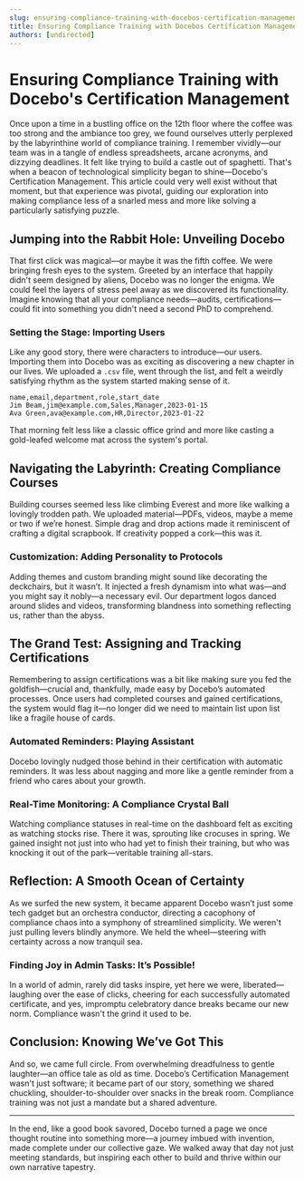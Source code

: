 ```yaml
---
slug: ensuring-compliance-training-with-docebos-certification-management
title: Ensuring Compliance Training with Docebos Certification Management
authors: [undirected]
---
```



# Ensuring Compliance Training with Docebo's Certification Management

Once upon a time in a bustling office on the 12th floor where the coffee was too strong and the ambiance too grey, we found ourselves utterly perplexed by the labyrinthine world of compliance training. I remember vividly—our team was in a tangle of endless spreadsheets, arcane acronyms, and dizzying deadlines. It felt like trying to build a castle out of spaghetti. That's when a beacon of technological simplicity began to shine—Docebo's Certification Management. This article could very well exist without that moment, but that experience was pivotal, guiding our exploration into making compliance less of a snarled mess and more like solving a particularly satisfying puzzle.

## Jumping into the Rabbit Hole: Unveiling Docebo 

That first click was magical—or maybe it was the fifth coffee. We were bringing fresh eyes to the system. Greeted by an interface that happily didn't seem designed by aliens, Docebo was no longer the enigma. We could feel the layers of stress peel away as we discovered its functionality. Imagine knowing that all your compliance needs—audits, certifications—could fit into something you didn't need a second PhD to comprehend.

### Setting the Stage: Importing Users

Like any good story, there were characters to introduce—our users. Importing them into Docebo was as exciting as discovering a new chapter in our lives. We uploaded a `.csv` file, went through the list, and felt a weirdly satisfying rhythm as the system started making sense of it. 

```csv
name,email,department,role,start_date
Jim Beam,jim@example.com,Sales,Manager,2023-01-15
Ava Green,ava@example.com,HR,Director,2023-01-22
```

That morning felt less like a classic office grind and more like casting a gold-leafed welcome mat across the system's portal.

## Navigating the Labyrinth: Creating Compliance Courses

Building courses seemed less like climbing Everest and more like walking a lovingly trodden path. We uploaded material—PDFs, videos, maybe a meme or two if we’re honest. Simple drag and drop actions made it reminiscent of crafting a digital scrapbook. If creativity popped a cork—this was it.

### Customization: Adding Personality to Protocols

Adding themes and custom branding might sound like decorating the deckchairs, but it wasn’t. It injected a fresh dynamism into what was—and you might say it nobly—a necessary evil. Our department logos danced around slides and videos, transforming blandness into something reflecting us, rather than the abyss.

## The Grand Test: Assigning and Tracking Certifications

Remembering to assign certifications was a bit like making sure you fed the goldfish—crucial and, thankfully, made easy by Docebo’s automated processes. Once users had completed courses and gained certifications, the system would flag it—no longer did we need to maintain list upon list like a fragile house of cards.

### Automated Reminders: Playing Assistant 

Docebo lovingly nudged those behind in their certification with automatic reminders. It was less about nagging and more like a gentle reminder from a friend who cares about your growth.

### Real-Time Monitoring: A Compliance Crystal Ball

Watching compliance statuses in real-time on the dashboard felt as exciting as watching stocks rise. There it was, sprouting like crocuses in spring. We gained insight not just into who had yet to finish their training, but who was knocking it out of the park—veritable training all-stars.

## Reflection: A Smooth Ocean of Certainty

As we surfed the new system, it became apparent Docebo wasn’t just some tech gadget but an orchestra conductor, directing a cacophony of compliance chaos into a symphony of streamlined simplicity. We weren't just pulling levers blindly anymore. We held the wheel—steering with certainty across a now tranquil sea.

### Finding Joy in Admin Tasks: It’s Possible!

In a world of admin, rarely did tasks inspire, yet here we were, liberated—laughing over the ease of clicks, cheering for each successfully automated certificate, and yes, impromptu celebratory dance breaks became our new norm. Compliance wasn't the grind it used to be.

## Conclusion: Knowing We’ve Got This

And so, we came full circle. From overwhelming dreadfulness to gentle laughter—an office tale as old as time. Docebo’s Certification Management wasn't just software; it became part of our story, something we shared chuckling, shoulder-to-shoulder over snacks in the break room. Compliance training was not just a mandate but a shared adventure.

---

In the end, like a good book savored, Docebo turned a page we once thought routine into something more—a journey imbued with invention, made complete under our collective gaze. We walked away that day not just meeting standards, but inspiring each other to build and thrive within our own narrative tapestry.